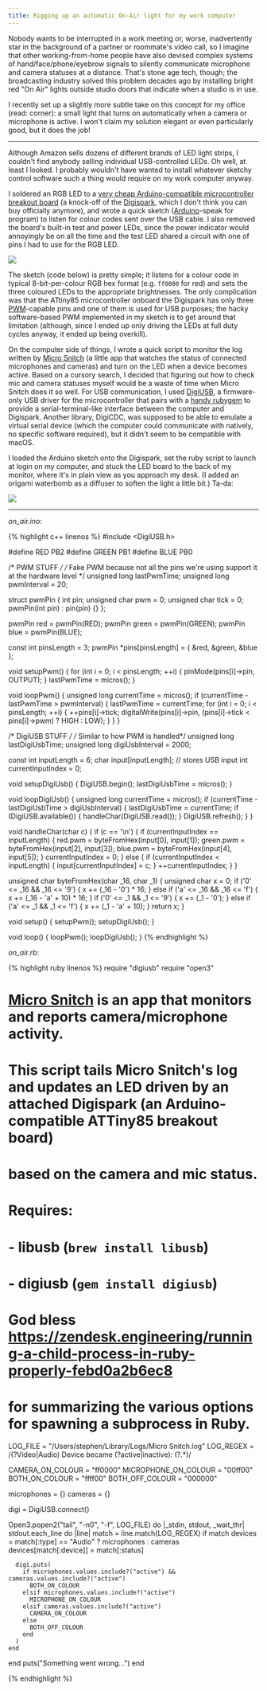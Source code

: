 ```yaml
---
title: Rigging up an automatic On-Air light for my work computer
---
```


Nobody wants to be interrupted in a work meeting or, worse, inadvertently star in the background of a partner or roommate's video call, so I imagine that other working-from-home people have also devised complex systems of hand/face/phone/eyebrow signals to silently communicate microphone and camera statuses at a distance. That's stone age tech, though; the broadcasting industry solved this problem decades ago by installing bright red "On Air" lights outside studio doors that indicate when a studio is in use.

I recently set up a slightly more subtle take on this concept for my office (read: corner): a small light that turns on automatically when a camera or microphone is active. I won't claim my solution elegant or even particularly good, but it does the job!

---

Although Amazon sells dozens of different brands of LED light strips, I couldn't find anybody selling individual USB-controlled LEDs. Oh well, at least I looked. I probably wouldn't have wanted to install whatever sketchy control software such a thing would require on my work computer anyway.

I soldered an RGB LED to a [very cheap Arduino-compatible microcontroller breakout board](https://www.aliexpress.com/item/2043055746.html) (a knock-off of the [Digispark](https://www.kickstarter.com/projects/digistump/digispark-the-tiny-arduino-enabled-usb-dev-board), which I don't think you can buy officially anymore), and wrote a quick sketch ([Arduino](https://www.arduino.cc/en/Guide/Introduction)-speak for program) to listen for colour codes sent over the USB cable. I also removed the board's built-in test and power LEDs, since the power indicator would annoyingly be on all the time and the test LED shared a circuit with one of pins I had to use for the RGB LED.

![](/assets/images/blog/2022-04-24/digispark.jpg)

The sketch (code below) is pretty simple; it listens for a colour code in typical 8-bit-per-colour RGB hex format (e.g. `ff0000` for red) and sets the three coloured LEDs to the appropriate brightnesses. The only complication was that the ATtiny85 microcontroller onboard the Digispark has only three [PWM](https://en.wikipedia.org/wiki/Pulse-width_modulation)-capable pins and one of them is used for USB purposes; the hacky software-based PWM implemented in my sketch is to get around that limitation (although, since I ended up only driving the LEDs at full duty cycles anyway, it ended up being overkill).

On the computer side of things, I wrote a quick script to monitor the log written by [Micro Snitch](https://obdev.at/products/microsnitch) (a little app that watches the status of connected microphones and cameras) and turn on the LED when a device becomes active. Based on a cursory search, I decided that figuring out how to check mic and camera statuses myself would be a waste of time when Micro Snitch does it so well. For USB communication, I used [DigiUSB](https://github.com/digistump/DigisparkArduinoIntegration/tree/master/libraries/DigisparkUSB), a firmware-only USB driver for the microcontroller that pairs with a [handy rubygem](https://rubygems.org/gems/digiusb/versions/1.0.5) to provide a serial-terminal-like interface between the computer and Digispark. Another library, DigiCDC, was supposed to be able to emulate a virtual serial device (which the computer could communicate with natively, no specific software required), but it didn't seem to be compatible with macOS.

I loaded the Arduino sketch onto the Digispark, set the ruby script to launch at login on my computer, and stuck the LED board to the back of my monitor, where it's in plain view as you approach my desk. (I added an origami waterbomb as a diffuser to soften the light a little bit.) Ta-da:

![](/assets/images/blog/2022-04-24/on_air.jpg)

---

*on_air.ino*:

{% highlight c++ linenos %}
#include <DigiUSB.h>

#define RED PB2
#define GREEN PB1
#define BLUE PB0

/* PWM STUFF */
/* Fake PWM because not all the pins we're using support it at the hardware level */
unsigned long lastPwmTime;
unsigned long pwmInterval = 20;

struct pwmPin {
  int pin;
  unsigned char pwm = 0;
  unsigned char tick = 0;
  pwmPin(int pin) : pin(pin) {}
};

pwmPin red = pwmPin(RED);
pwmPin green = pwmPin(GREEN);
pwmPin blue = pwmPin(BLUE);

const int pinsLength = 3;
pwmPin *pins[pinsLength] = { &red, &green, &blue };

void setupPwm() {
  for (int i = 0; i < pinsLength; ++i) {
    pinMode(pins[i]->pin, OUTPUT);
  }
  lastPwmTime = micros();
}

void loopPwm() {
  unsigned long currentTime = micros();
  if (currentTime - lastPwmTime > pwmInterval) {
    lastPwmTime = currentTime;
    for (int i = 0; i < pinsLength; ++i) {
      ++pins[i]->tick;
      digitalWrite(pins[i]->pin, (pins[i]->tick < pins[i]->pwm) ? HIGH : LOW);
    }
  }
}

/* DigiUSB STUFF */
/* Similar to how PWM is handled*/
unsigned long lastDigiUsbTime;
unsigned long digiUsbInterval = 2000;

const int inputLength = 6;
char input[inputLength]; // stores USB input
int currentInputIndex = 0;

void setupDigiUsb() {
  DigiUSB.begin();
  lastDigiUsbTime = micros();
}

void loopDigiUsb() {
  unsigned long currentTime = micros();
  if (currentTime - lastDigiUsbTime > digiUsbInterval) {
    lastDigiUsbTime = currentTime;
    if (DigiUSB.available()) {
      handleChar(DigiUSB.read());
    }
    DigiUSB.refresh();
  }
}

void handleChar(char c) {
  if (c == '\n') {
    if (currentInputIndex == inputLength) {
      red.pwm = byteFromHex(input[0], input[1]);
      green.pwm = byteFromHex(input[2], input[3]);
      blue.pwm = byteFromHex(input[4], input[5]);
    }
    currentInputIndex = 0;
  } else {
    if (currentInputIndex < inputLength) {
      input[currentInputIndex] = c;
    }
    ++currentInputIndex;
  }
}

unsigned char byteFromHex(char _16, char _1) {
  unsigned char x = 0;
  if ('0' <= _16 && _16 <= '9') {
    x += (_16 - '0') * 16;
  } else if ('a' <= _16 && _16 <= 'f') {
    x += (_16 - 'a' + 10) * 16;
  }
  if ('0' <= _1 && _1 <= '9') {
    x += (_1 - '0');
  } else if ('a' <= _1 && _1 <= 'f') {
    x += (_1 - 'a' + 10);
  }
  return x;
}

void setup() {
  setupPwm();
  setupDigiUsb();
}

void loop() {
  loopPwm();
  loopDigiUsb();
}
{% endhighlight %}


*on_air.rb*:

{% highlight ruby linenos %}
require "digiusb"
require "open3"

# [Micro Snitch](https://obdev.at/products/microsnitch) is an app that monitors and reports camera/microphone activity.
# This script tails Micro Snitch's log and updates an LED driven by an attached Digispark (an Arduino-compatible ATTiny85 breakout board)
# based on the camera and mic status.

# Requires:
# - libusb (`brew install libusb`)
# - digiusb (`gem install digiusb`)

# God bless https://zendesk.engineering/running-a-child-process-in-ruby-properly-febd0a2b6ec8
# for summarizing the various options for spawning a subprocess in Ruby.

LOG_FILE = "/Users/stephen/Library/Logs/Micro Snitch.log"
LOG_REGEX = /(?<type>Video|Audio) Device became (?<status>active|inactive): (?<device>.*)/

CAMERA_ON_COLOUR = "ff0000"
MICROPHONE_ON_COLOUR = "00ff00"
BOTH_ON_COLOUR = "ffff00"
BOTH_OFF_COLOUR = "000000"

microphones = {}
cameras = {}

digi = DigiUSB.connect()

Open3.popen2("tail", "-n0", "-f", LOG_FILE) do |_stdin, stdout, _wait_thr|
  stdout.each_line do |line|
    match = line.match(LOG_REGEX)
    if match
      devices = match[:type] ==  "Audio" ? microphones : cameras
      devices[match[:device]] = match[:status]

      digi.puts(
        if microphones.values.include?("active") && cameras.values.include?("active")
          BOTH_ON_COLOUR
        elsif microphones.values.include?("active")
          MICROPHONE_ON_COLOUR
        elsif cameras.values.include?("active")
          CAMERA_ON_COLOUR
        else
          BOTH_OFF_COLOUR
        end
      )
    end
  end
  puts("Something went wrong...")
end

{% endhighlight %}
